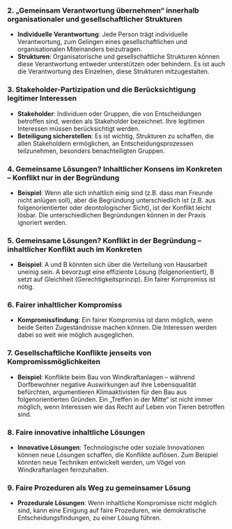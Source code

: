### 2. „Gemeinsam Verantwortung übernehmen“ innerhalb organisationaler und gesellschaftlicher Strukturen
- **Individuelle Verantwortung**: Jede Person trägt individuelle Verantwortung, zum Gelingen eines gesellschaftlichen und organisationalen Miteinanders beizutragen.
- **Strukturen**: Organisatorische und gesellschaftliche Strukturen können diese Verantwortung entweder unterstützen oder behindern. Es ist auch die Verantwortung des Einzelnen, diese Strukturen mitzugestalten.
### 3. Stakeholder-Partizipation und die Berücksichtigung legitimer Interessen
- **Stakeholder**: Individuen oder Gruppen, die von Entscheidungen betroffen sind, werden als Stakeholder bezeichnet. Ihre legitimen Interessen müssen berücksichtigt werden.
- **Beteiligung sicherstellen**: Es ist wichtig, Strukturen zu schaffen, die allen Stakeholdern ermöglichen, an Entscheidungsprozessen teilzunehmen, besonders benachteiligten Gruppen.
### 4. Gemeinsame Lösungen? Inhaltlicher Konsens im Konkreten – Konflikt nur in der Begründung
- **Beispiel**: Wenn alle sich inhaltlich einig sind (z.B. dass man Freunde nicht anlügen soll), aber die Begründung unterschiedlich ist (z.B. aus folgenorientierter oder deontologischer Sicht), ist der Konflikt leicht lösbar. Die unterschiedlichen Begründungen können in der Praxis ignoriert werden.
### 5. Gemeinsame Lösungen? Konflikt in der Begründung – inhaltlicher Konflikt auch im Konkreten
- **Beispiel**: A und B könnten sich über die Verteilung von Hausarbeit uneinig sein. A bevorzugt eine effiziente Lösung (folgenorientiert), B setzt auf Gleichheit (Gerechtigkeitsprinzip). Ein fairer Kompromiss ist nötig.
### 6. Fairer inhaltlicher Kompromiss
- **Kompromissfindung**: Ein fairer Kompromiss ist dann möglich, wenn beide Seiten Zugeständnisse machen können. Die Interessen werden dabei so weit wie möglich ausgeglichen.
### 7. Gesellschaftliche Konflikte jenseits von Kompromissmöglichkeiten
- **Beispiel**: Konflikte beim Bau von Windkraftanlagen – während Dorfbewohner negative Auswirkungen auf ihre Lebensqualität befürchten, argumentieren Klimaaktivisten für den Bau aus folgenorientierten Gründen. Ein „Treffen in der Mitte“ ist nicht immer möglich, wenn Interessen wie das Recht auf Leben von Tieren betroffen sind.
### 8. Faire innovative inhaltliche Lösungen
- **Innovative Lösungen**: Technologische oder soziale Innovationen können neue Lösungen schaffen, die Konflikte auflösen. Zum Beispiel könnten neue Techniken entwickelt werden, um Vögel von Windkraftanlagen fernzuhalten.
### 9. Faire Prozeduren als Weg zu gemeinsamer Lösung
- **Prozedurale Lösungen**: Wenn inhaltliche Kompromisse nicht möglich sind, kann eine Einigung auf faire Prozeduren, wie demokratische Entscheidungsfindungen, zu einer Lösung führen.